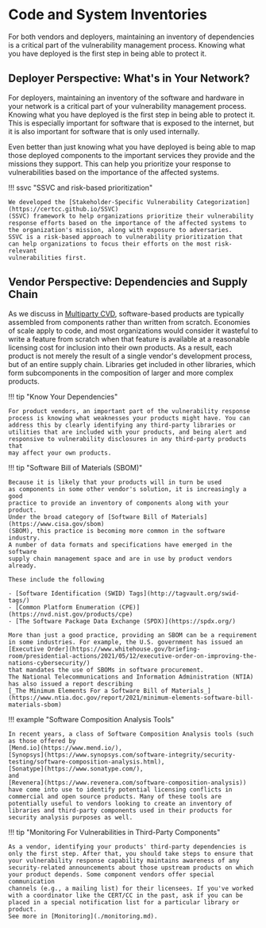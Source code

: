# Code and System Inventories

For both vendors and deployers, maintaining an inventory of dependencies
is a critical part of the vulnerability management process. Knowing what
you have deployed is the first step in being able to protect it.

## Deployer Perspective: What's in Your Network?

For deployers, maintaining an inventory of the software and hardware in
your network is a critical part of your vulnerability management
process. Knowing what you have deployed is the first step in being able
to protect it. This is especially important for software that is exposed
to the internet, but it is also important for software that is only used
internally. 

Even better than just knowing what you have deployed is being able to map
those deployed components to the important services they provide and the
missions they support. This can help you prioritize your response to
vulnerabilities based on the importance of the affected systems.

!!! ssvc "SSVC and risk-based prioritization"

    We developed the [Stakeholder-Specific Vulnerability Categorization](https://certcc.github.io/SSVC)
    (SSVC) framework to help organizations prioritize their vulnerability
    response efforts based on the importance of the affected systems to
    the organization's mission, along with exposure to adversaries.
    SSVC is a risk-based approach to vulnerability prioritization that
    can help organizations to focus their efforts on the most risk-relevant
    vulnerabilities first.


## Vendor Perspective: Dependencies and Supply Chain

As we discuss in [Multiparty CVD](../coordination/mpcvd.md),
software-based products are typically assembled from components rather
than written from scratch. Economies of scale apply to code, and most
organizations would consider it wasteful to write a feature from scratch
when that feature is available at a reasonable licensing cost for
inclusion into their own products. As a result, each product is not
merely the result of a single vendor's development process, but of an
entire supply chain. Libraries get included in other libraries, which
form subcomponents in the composition of larger and more complex
products.

!!! tip "Know Your Dependencies"

    For product vendors, an important part of the vulnerability response
    process is knowing what weaknesses your products might have. You can
    address this by clearly identifying any third-party libraries or
    utilities that are included with your products, and being alert and
    responsive to vulnerability disclosures in any third-party products that
    may affect your own products.

!!! tip "Software Bill of Materials (SBOM)"

    Because it is likely that your products will in turn be used
    as components in some other vendor's solution, it is increasingly a good
    practice to provide an inventory of components along with your product.
    Under the broad category of [Software Bill of Materials](https://www.cisa.gov/sbom)
    (SBOM), this practice is becoming more common in the software industry.
    A number of data formats and specifications have emerged in the software
    supply chain management space and are in use by product vendors already.

    These include the following

    - [Software Identification (SWID) Tags](http://tagvault.org/swid-tags/)
    - [Common Platform Enumeration (CPE)](https://nvd.nist.gov/products/cpe)
    - [The Software Package Data Exchange (SPDX)](https://spdx.org/)

    More than just a good practice, providing an SBOM can be a requirement
    in some industries. For example, the U.S. government has issued an
    [Executive Order](https://www.whitehouse.gov/briefing-room/presidential-actions/2021/05/12/executive-order-on-improving-the-nations-cybersecurity/)
    that mandates the use of SBOMs in software procurement.
    The National Telecommunications and Information Administration (NTIA)
    has also issued a report describing
    [_The Minimum Elements For a Software Bill of Materials_](https://www.ntia.doc.gov/report/2021/minimum-elements-software-bill-materials-sbom)


!!! example "Software Composition Analysis Tools"

    In recent years, a class of Software Composition Analysis tools (such
    as those offered by
    [Mend.io](https://www.mend.io/),
    [Synopsys](https://www.synopsys.com/software-integrity/security-testing/software-composition-analysis.html),
    [Sonatype](https://www.sonatype.com/),
    and
    [Revenera](https://www.revenera.com/software-composition-analysis))
    have come into use to identify potential licensing conflicts in
    commercial and open source products. Many of these tools are
    potentially useful to vendors looking to create an inventory of
    libraries and third-party components used in their products for
    security analysis purposes as well.

!!! tip "Monitoring For Vulnerabilities in Third-Party Components"

    As a vendor, identifying your products' third-party dependencies is
    only the first step. After that, you should take steps to ensure that
    your vulnerability response capability maintains awareness of any
    security-related announcements about those upstream products on which
    your product depends. Some component vendors offer special communication
    channels (e.g., a mailing list) for their licensees. If you've worked
    with a coordinator like the CERT/CC in the past, ask if you can be
    placed in a special notification list for a particular library or
    product.
    See more in [Monitoring](./monitoring.md).

